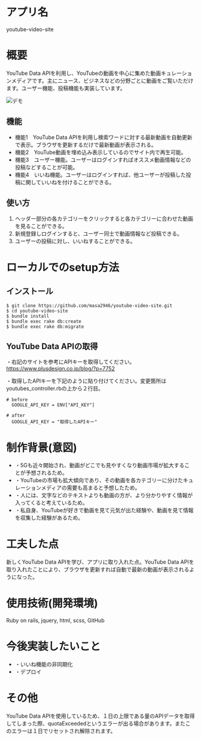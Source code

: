 # アプリ名
 
youtube-video-site
 
# 概要
  YouTube Data APIを利用し、YouTubeの動画を中心に集めた動画キュレーションメディアです。主にニュース、ビジネスなどの分野ごとに動画をご覧いただけます。ユーザー機能、投稿機能も実装しています。
 
![デモ](https://gyazo.com/96437e563c191ebb66615df9b7f67df2)
<!-- ![デモ](https://gyazo.com/3803c37a962189ac9bcdbb4d8c203777)
![デモ](https://gyazo.com/1b6a0a09548edf9dba74eee7be8d8f2a)
  -->
## 機能
 
- 機能1　YouTube Data APIを利用し検索ワードに対する最新動画を自動更新で表示。ブラウザを更新するだけで最新動画が表示される。
- 機能2　YouTube動画を埋め込み表示しているのでサイト内で再生可能。
- 機能3　ユーザー機能。ユーザーはログインすればオススメ動画情報などの投稿などすることが可能。
- 機能4　いいね機能。ユーザーはログインすれば、他ユーザーが投稿した投稿に関していいねを付けることができる。

## 使い方
 
1. ヘッダー部分の各カテゴリーをクリックすると各カテゴリーに合わせた動画を見ることができる。
2. 新規登録しログインすると、ユーザー同士で動画情報など投稿できる。
3. ユーザーの投稿に対し、いいねすることができる。
 
# ローカルでのsetup方法

## インストール
```
$ git clone https://github.com/masa2946/youtube-video-site.git
$ cd youtube-video-site
$ bundle install
$ bundle exec rake db:create
$ bundle exec rake db:migrate

```
## YouTube Data APIの取得
・右記のサイトを参考にAPIキーを取得してください。
https://www.plusdesign.co.jp/blog/?p=7752

・取得したAPIキーを下記のように貼り付けてください。変更箇所はyoutubes_controller.rbの上から２行目。
```
# before
  GOOGLE_API_KEY = ENV["API_KEY"]

# after
  GOOGLE_API_KEY = "取得したAPIキー"
```

# 制作背景(意図)

- ・5Gも近々開始され、動画がどこでも見やすくなり動画市場が拡大することが予想されるため。
- ・YouTubeの市場も拡大傾向であり、その動画を各カテゴリーに分けたキュレーションメディアの需要も高まると予想したため。
- ・人には、文字などのテキストよりも動画の方が、より分かりやすく情報が入ってくると考えているため。
- ・私自身、YouTubeが好きで動画を見て元気が出た経験や、動画を見て情報を収集した経験があるため。

# 工夫した点

新しくYouTube Data APIを学び、アプリに取り入れた点。YouTube Data APIを取り入れたことにより、ブラウザを更新すれば自動で最新の動画が表示されるようになった。

# 使用技術(開発環境)

Ruby on rails, jquery, html, scss, GitHub

# 今後実装したいこと

- ・いいね機能の非同期化
- ・デプロイ

# その他

 YouTube Data APIを使用しているため、１日の上限である量のAPIデータを取得してしまった際、quotaExceededというエラーが出る場合があります。またこのエラーは１日でリセットされ解除されます。
